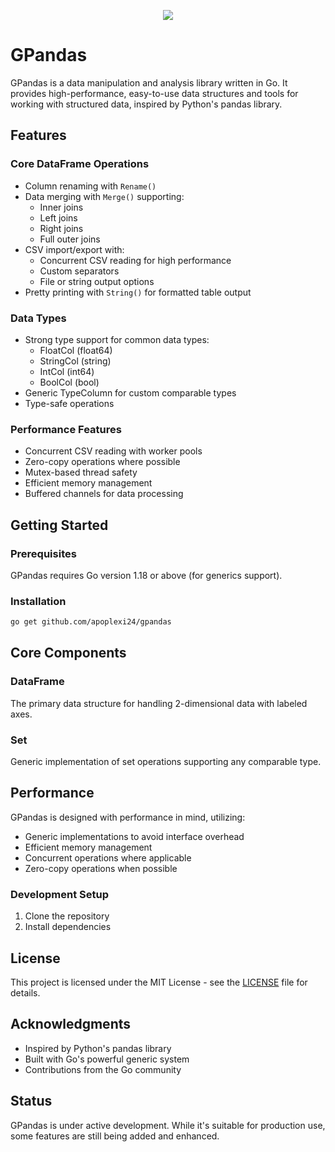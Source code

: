 <p align="center">
  <img src="https://github.com/user-attachments/assets/2a0d2716-33ec-449d-a5fc-a9f95b8df9d9" />
</p>

# GPandas

GPandas is a data manipulation and analysis library written in Go. It provides high-performance, easy-to-use data structures and tools for working with structured data, inspired by Python's pandas library.

## Features

### Core DataFrame Operations
* Column renaming with `Rename()`
* Data merging with `Merge()` supporting:
  - Inner joins
  - Left joins 
  - Right joins
  - Full outer joins
* CSV import/export with:
  - Concurrent CSV reading for high performance
  - Custom separators
  - File or string output options
* Pretty printing with `String()` for formatted table output

### Data Types
* Strong type support for common data types:
  - FloatCol (float64)
  - StringCol (string) 
  - IntCol (int64)
  - BoolCol (bool)
* Generic TypeColumn for custom comparable types
* Type-safe operations

### Performance Features
* Concurrent CSV reading with worker pools
* Zero-copy operations where possible
* Mutex-based thread safety
* Efficient memory management
* Buffered channels for data processing

## Getting Started

### Prerequisites

GPandas requires Go version 1.18 or above (for generics support).

### Installation

```bash
go get github.com/apoplexi24/gpandas
```

## Core Components

### DataFrame
The primary data structure for handling 2-dimensional data with labeled axes.

### Set
Generic implementation of set operations supporting any comparable type.

## Performance

GPandas is designed with performance in mind, utilizing:
- Generic implementations to avoid interface overhead
- Efficient memory management
- Concurrent operations where applicable
- Zero-copy operations when possible


### Development Setup

1. Clone the repository
2. Install dependencies

## License

This project is licensed under the MIT License - see the [LICENSE](LICENSE) file for details.

## Acknowledgments

- Inspired by Python's pandas library
- Built with Go's powerful generic system
- Contributions from the Go community

## Status

GPandas is under active development. While it's suitable for production use, some features are still being added and enhanced.
